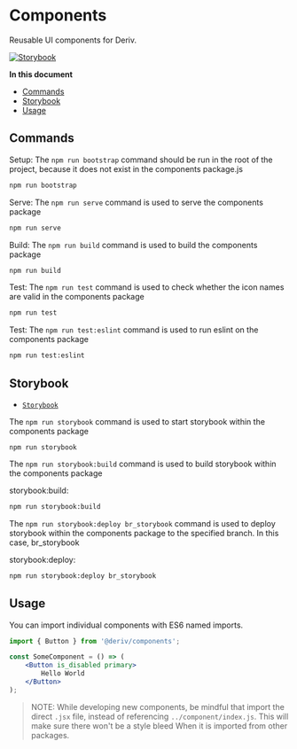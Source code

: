 # Components

Reusable UI components for Deriv.

[![Storybook](https://cdn.jsdelivr.net/gh/storybookjs/brand@main/badge/badge-storybook.svg)](@)

**In this document**

-   [Commands](#commands)
-   [Storybook](#storybook)
-   [Usage](#usage)

## Commands

Setup:
The `npm run bootstrap` command should be run in the root of the project, because it does not exist in the components package.js

```sh
npm run bootstrap
```

Serve:
The `npm run serve` command is used to serve the components package

```sh
npm run serve
```

Build:
The `npm run build` command is used to build the components package

```sh
npm run build
```

Test:
The `npm run test` command is used to check whether the icon names are valid in the components package

```sh
npm run test
```

Test:
The `npm run test:eslint` command is used to run eslint on the components package

```sh
npm run test:eslint
```

## Storybook

-   [`Storybook`](https://github.com/binary-com/deriv-app/blob/master/storybook/README.md)

The `npm run storybook` command is used to start storybook within the components package

```shell script
npm run storybook
```

The `npm run storybook:build` command is used to build storybook within the components package

storybook:build:

```sh
npm run storybook:build
```

The `npm run storybook:deploy br_storybook` command is used to deploy storybook within the components package to the specified branch. In this case, br_storybook

storybook:deploy:

```sh
npm run storybook:deploy br_storybook
```

## Usage

You can import individual components with ES6 named imports.

```jsx
import { Button } from '@deriv/components';

const SomeComponent = () => (
    <Button is_disabled primary>
        Hello World
    </Button>
);
```

> NOTE: While developing new components, be mindful that import the direct `.jsx` file, instead of referencing `../component/index.js`. This will make sure there won't be a style bleed
> When it is imported from other packages.
